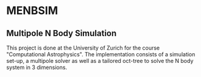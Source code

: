 # MENBSIM
## Multipole N Body Simulation

 This project is done at the University of Zurich for the course "Computational Astrophysics". The implementation consists of a simulation set-up, a multipole solver as well as a tailored oct-tree to solve the N body system in 3 dimensions.
